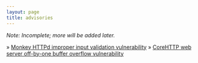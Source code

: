 ```yaml
---
layout: page
title: advisories
---
```


*Note: Incomplete; more will be added later.*

&raquo; [Monkey HTTPd improper input validation
vulnerability](http://argp.github.io/2009/12/14/monkey-httpd-vulnerability/)
&raquo; [CoreHTTP web server off-by-one buffer overflow
vulnerability](http://argp.github.io/2009/12/02/corehttp-vulnerability/)
